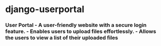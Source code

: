 # django-userportal
### User Portal  - A user-friendly website with a secure login feature. - Enables users to upload files effortlessly. - Allows the users to view a list of their uploaded files
